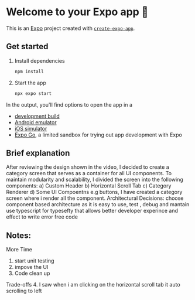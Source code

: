 # Welcome to your Expo app 👋

This is an [Expo](https://expo.dev) project created with [`create-expo-app`](https://www.npmjs.com/package/create-expo-app).

## Get started

1. Install dependencies

   ```bash
   npm install
   ```

2. Start the app

   ```bash
   npx expo start
   ```

In the output, you'll find options to open the app in a

- [development build](https://docs.expo.dev/develop/development-builds/introduction/)
- [Android emulator](https://docs.expo.dev/workflow/android-studio-emulator/)
- [iOS simulator](https://docs.expo.dev/workflow/ios-simulator/)
- [Expo Go](https://expo.dev/go), a limited sandbox for trying out app development with Expo

## Brief explanation
After reviewing the design shown in the video, I decided to create a category screen that serves as a container for all UI components. To maintain modularity and scalability, I divided the screen into the following components:
a) Custom Header
b) Horizontal Scroll Tab
c) Category Renderer
d) Some UI Compoentns e.g buttons,
I have created a category screen where i render all the component.
Architectural Decisions:
   choose component based architecture as it is easy to use, test , debug and mantain 
   use typescript for typesefty that allows better developer experince and effect to write error free code 
   

## Notes:
More Time
1. start unit testing 
2. impove the UI 
3. Code clean up

Trade-offs
4. I saw when i am clicking on the horizontal scroll tab it auto scrolling to left 


